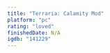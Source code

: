 ```yaml
---
title: "Terraria: Calamity Mod"
platform: "pc"
rating: "loved"
finishedDate: N/A
igdb: "141229"
---
```



